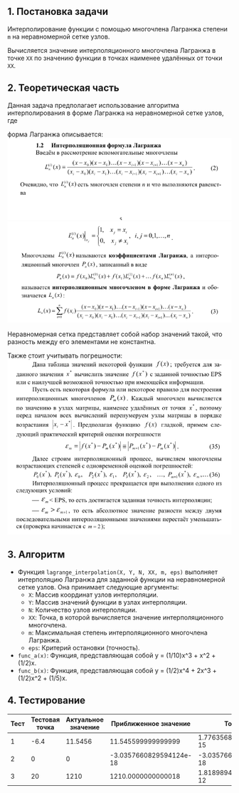 ## 1. **Постановка задачи**
Интерполирование функции с помощью многочлена Лагранжа степени `m` на неравномерной сетке узлов.


Вычисляется значение интерполяционного многочлена Лагранжа в точке `XX` по значению функции в точках наименее удалённых от точки `XX`. 

## 2. **Теоретическая часть**
Данная задача предполагает использование алгоритма интерполирования в форме Лагранжа на неравномерной сетке узлов, где


форма Лагранжа описывается:
![int1](../img/inter_1.png "")
![int2](../img/inter_2.png "")

Неравномерная сетка представляет собой набор значений такой, что разность между его элементами не константна.

Также стоит учитывать погрешности:
![int3](../img/inter_3.png "")


## 3. **Алгоритм**
- Функция `lagrange_interpolation(X, Y, N, XX, m, eps)` выполняет интерполяцию Лагранжа для заданной функции на неравномерной сетке узлов. Она принимает следующие аргументы:
    - `X`: Массив координат узлов интерполяции.
    - `Y`: Массив значений функции в узлах интерполяции.
    - `N`: Количество узлов интерполяции.
    - `XX`: Точка, в которой вычисляется значение интерполяционного многочлена.
    - `m`: Максимальная cтепень интерполяционного многочлена Лагранжа.
    - `eps`:  Критерий остановки (точность).
- `func_a(x)`:  Функция, представляющая собой  y = (1/10)x^3 + x^2 + (1/2)x.
- `func_b(x)`:  Функция, представляющая собой  y = (1/2)x^4 + 2x^3 + (1/2)x^2 + (1/5)x.

## 4. **Тестирование**
| Тест | Тестовая точка | Актуальное значение | Приближенное значение   | Точность                | Степень многочлена |
| ---- | -------------- | ------------------- | ----------------------- | ----------------------- | ------------------ |
| 1    | -6.4           | 11.5456             | 11.545599999999999      | 1.7763568394002505e-15  | 5                  |
| 2    | 0              | 0                   | -3.0357660829594124e-18 | -3.0357660829594124e-18 | 5                  |
| 3    | 20             | 1210                | 1210.0000000000018      | 1.8189894035458565e-12  | 5                  |
